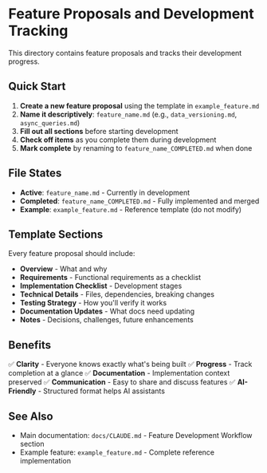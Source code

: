 # Feature Proposals and Development Tracking

This directory contains feature proposals and tracks their development progress.

## Quick Start

1. **Create a new feature proposal** using the template in `example_feature.md`
2. **Name it descriptively**: `feature_name.md` (e.g., `data_versioning.md`, `async_queries.md`)
3. **Fill out all sections** before starting development
4. **Check off items** as you complete them during development
5. **Mark complete** by renaming to `feature_name_COMPLETED.md` when done

## File States

- **Active**: `feature_name.md` - Currently in development
- **Completed**: `feature_name_COMPLETED.md` - Fully implemented and merged
- **Example**: `example_feature.md` - Reference template (do not modify)

## Template Sections

Every feature proposal should include:

- **Overview** - What and why
- **Requirements** - Functional requirements as a checklist
- **Implementation Checklist** - Development stages
- **Technical Details** - Files, dependencies, breaking changes
- **Testing Strategy** - How you'll verify it works
- **Documentation Updates** - What docs need updating
- **Notes** - Decisions, challenges, future enhancements

## Benefits

✅ **Clarity** - Everyone knows exactly what's being built
✅ **Progress** - Track completion at a glance
✅ **Documentation** - Implementation context preserved
✅ **Communication** - Easy to share and discuss features
✅ **AI-Friendly** - Structured format helps AI assistants

## See Also

- Main documentation: `docs/CLAUDE.md` - Feature Development Workflow section
- Example feature: `example_feature.md` - Complete reference implementation
